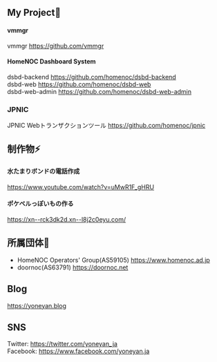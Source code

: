 ## My Project🌱

#### vmmgr  
vmmgr https://github.com/vmmgr 
 
#### HomeNOC Dashboard System  
dsbd-backend https://github.com/homenoc/dsbd-backend    
dsbd-web https://github.com/homenoc/dsbd-web    
dsbd-web-admin https://github.com/homenoc/dsbd-web-admin    

### JPNIC
JPNIC Webトランザクションツール https://github.com/homenoc/jpnic

## 制作物⚡

#### 水たまりボンドの電話作成
https://www.youtube.com/watch?v=uMwR1F_gHRU 

#### ポケベルっぽいもの作る
https://xn--rck3dk2d.xn--l8j2c0eyu.com/

## 所属団体🔭
- HomeNOC Operators' Group(AS59105) https://www.homenoc.ad.jp 
- doornoc(AS63791) https://doornoc.net

## Blog
https://yoneyan.blog

## SNS
Twitter: https://twitter.com/yoneyan_ja  
Facebook: https://www.facebook.com/yoneyan.ja

<!--
**yoneyan/yoneyan** is a ✨ _special_ ✨ repository because its `README.md` (this file) appears on your GitHub profile.

Here are some ideas to get you started:

- 🔭 I’m currently working on ...
- 🌱 I’m currently learning ...
- 👯 I’m looking to collaborate on ...
- 🤔 I’m looking for help with ...
- 💬 Ask me about ...
- 📫 How to reach me: ...
- 😄 Pronouns: ...
- ⚡ Fun fact: ...
-->
